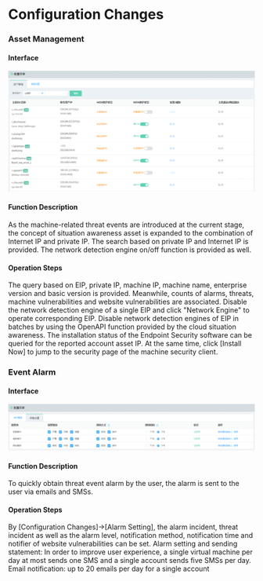# Configuration Changes

### Asset Management

#### Interface 

![](../../../../image/Situational-Awareness/zc-1.png)

#### Function Description
As the machine-related threat events are introduced at the current stage, the concept of situation awareness asset is expanded to the combination of Internet IP and private IP. The search based on private IP and Internet IP is provided. The network detection engine on/off function is provided as well.

#### Operation Steps
The query based on EIP, private IP, machine IP, machine name, enterprise version and basic version is provided. Meanwhile, counts of alarms, threats, machine vulnerabilities and website vulnerabilities are associated.
Disable the network detection engine of a single EIP and click "Network Engine" to operate corresponding EIP.
Disable network detection engines of EIP in batches by using the OpenAPI function provided by the cloud situation awareness.
The installation status of the Endpoint Security software can be queried for the reported account asset IP. At the same time, click [Install Now] to jump to the security page of the machine security client.

### Event Alarm
#### Interface
![](../../../../image/Situational-Awareness/zc-2.png)

#### Function Description
To quickly obtain threat event alarm by the user, the alarm is sent to the user via emails and SMSs.

#### Operation Steps
By [Configuration Changes]->[Alarm Setting], the alarm incident, threat incident as well as the alarm level, notification method, notification time and notifier of website vulnerabilities can be set. Alarm setting and sending statement: In order to improve user experience, a single virtual machine per day at most sends one SMS and a single account sends five SMSs per day. Email notification: up to 20 emails per day for a single account
